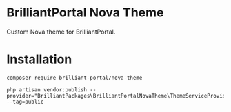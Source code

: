 # BrilliantPortal Nova Theme

Custom Nova theme for BrilliantPortal.

# Installation

```shell
composer require brilliant-portal/nova-theme

php artisan vendor:publish --provider="BrilliantPackages\BrilliantPortalNovaTheme\ThemeServiceProvider" --tag=public
```
